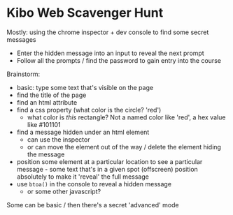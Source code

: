 # Kibo Web Scavenger Hunt

Mostly: using the chrome inspector + dev console to find some secret messages

- Enter the hidden message into an input to reveal the next prompt
- Follow all the prompts / find the password to gain entry into the course

Brainstorm:
- basic: type some text that's visible on the page
- find the title of the page
- find an html attribute
- find a css property (what color is the circle? 'red')
  - what color is _this_ rectangle? Not a named color like 'red', a hex value
      like #101101
- find a message hidden under an html element
    - can use the inspector
    - or can move the element out of the way / delete the element hiding the
        message
- position some element at a particular location to see a particular message
      - some text that's in a given spot (offscreen) position absolutely to make
          it 'reveal' the full message
- use `btoa()` in the console to reveal a hidden message
    - or some other javascript?

Some can be basic / then there's a secret 'advanced' mode
